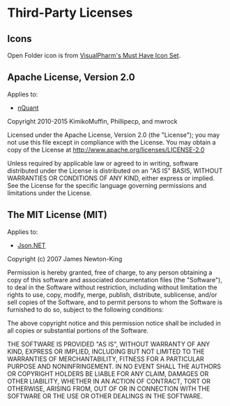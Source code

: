 ﻿Third-Party Licenses
====================

Icons
-----
Open Folder icon is from [VisualPharm's Must Have Icon Set](http://www.visualpharm.com/must_have_icon_set/).

Apache License, Version 2.0
---------------------------
Applies to:
* [nQuant](https://github.com/KimikoMuffin/nQuant)

Copyright 2010-2015 KimikoMuffin, Phillipecp, and mwrock

Licensed under the Apache License, Version 2.0 (the "License");
you may not use this file except in compliance with the License.
You may obtain a copy of the License at http://www.apache.org/licenses/LICENSE-2.0

Unless required by applicable law or agreed to in writing, software
distributed under the License is distributed on an "AS IS" BASIS,
WITHOUT WARRANTIES OR CONDITIONS OF ANY KIND, either express or implied.
See the License for the specific language governing permissions and
limitations under the License.

The MIT License (MIT)
---------------------
Applies to:
* [Json.NET](http://www.newtonsoft.com/json)

Copyright (c) 2007 James Newton-King

Permission is hereby granted, free of charge, to any person obtaining a copy of
this software and associated documentation files (the "Software"), to deal in
the Software without restriction, including without limitation the rights to
use, copy, modify, merge, publish, distribute, sublicense, and/or sell copies of
the Software, and to permit persons to whom the Software is furnished to do so,
subject to the following conditions:

The above copyright notice and this permission notice shall be included in all
copies or substantial portions of the Software.

THE SOFTWARE IS PROVIDED "AS IS", WITHOUT WARRANTY OF ANY KIND, EXPRESS OR
IMPLIED, INCLUDING BUT NOT LIMITED TO THE WARRANTIES OF MERCHANTABILITY, FITNESS
FOR A PARTICULAR PURPOSE AND NONINFRINGEMENT. IN NO EVENT SHALL THE AUTHORS OR
COPYRIGHT HOLDERS BE LIABLE FOR ANY CLAIM, DAMAGES OR OTHER LIABILITY, WHETHER
IN AN ACTION OF CONTRACT, TORT OR OTHERWISE, ARISING FROM, OUT OF OR IN
CONNECTION WITH THE SOFTWARE OR THE USE OR OTHER DEALINGS IN THE SOFTWARE.
